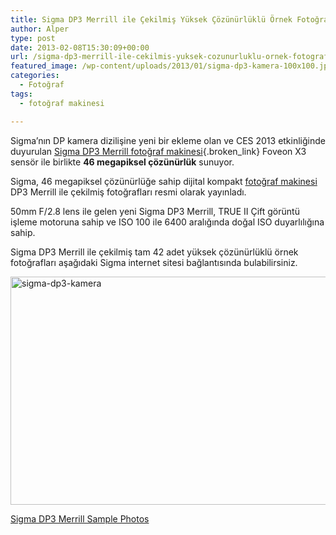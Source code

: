 ```yaml
---
title: Sigma DP3 Merrill ile Çekilmiş Yüksek Çözünürlüklü Örnek Fotoğraflar
author: Alper
type: post
date: 2013-02-08T15:30:09+00:00
url: /sigma-dp3-merrill-ile-cekilmis-yuksek-cozunurluklu-ornek-fotograflar/
featured_image: /wp-content/uploads/2013/01/sigma-dp3-kamera-100x100.jpg
categories:
  - Fotoğraf
tags:
  - fotoğraf makinesi

---
```

Sigma’nın DP kamera dizilişine yeni bir ekleme olan ve CES 2013 etkinliğinde duyurulan [Sigma DP3 Merrill fotoğraf makinesi][1]{.broken_link} Foveon X3 sensör ile birlikte **46 megapiksel çözünürlük** sunuyor.

Sigma, 46 megapiksel çözünürlüğe sahip dijital kompakt [fotoğraf makinesi][2] DP3 Merrill ile çekilmiş fotoğrafları resmi olarak yayınladı.

50mm F/2.8 lens ile gelen yeni Sigma DP3 Merrill, TRUE II Çift görüntü işleme motoruna sahip ve ISO 100 ile 6400 aralığında doğal ISO duyarlılığına sahip.

Sigma DP3 Merrill ile çekilmiş tam 42 adet yüksek çözünürlüklü örnek fotoğrafları aşağıdaki Sigma internet sitesi bağlantısında bulabilirsiniz.

<img class="aligncenter size-full wp-image-10577" alt="sigma-dp3-kamera" src="https://www.murekkep.org/wp-content/uploads/2013/01/sigma-dp3-kamera.jpg" width="600" height="365" srcset="https://www.murekkep.org/wp-content/uploads/2013/01/sigma-dp3-kamera.jpg 600w, https://www.murekkep.org/wp-content/uploads/2013/01/sigma-dp3-kamera-400x243.jpg 400w, https://www.murekkep.org/wp-content/uploads/2013/01/sigma-dp3-kamera-50x30.jpg 50w, https://www.murekkep.org/wp-content/uploads/2013/01/sigma-dp3-kamera-125x76.jpg 125w, https://www.murekkep.org/wp-content/uploads/2013/01/sigma-dp3-kamera-300x182.jpg 300w, https://www.murekkep.org/wp-content/uploads/2013/01/sigma-dp3-kamera-501x305.jpg 501w" sizes="(max-width: 600px) 100vw, 600px" /> 

<a href="https://www.sigma-dp.com/DP3Merrill/samplephoto.html " target="_blank" class="broken_link">Sigma DP3 Merrill Sample Photos</a>

 [1]: https://www.murekkep.org/sigma-dp3-merrill-kamera-resmi-olarak-duyuruldu-ces-2013-10576 "sigma dp3 merrill"
 [2]: https://www.murekkep.org/kamera "fotoğraf makinesi"